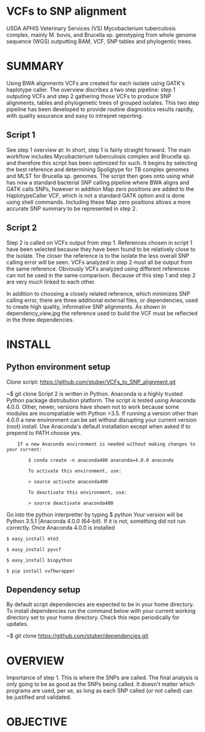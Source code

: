 VCFs to SNP alignment
=====================

USDA APHIS Veterinary Services (VS) Mycobacterium tuberculosis complex, mainly M. bovis, and Brucella sp. genotyping from whole genome sequence (WGS) outputting BAM, VCF, SNP tables and phylogentic trees. 

SUMMARY
========

Using BWA alignments VCFs are created for each isolate using GATK's haplotype caller.  The overview discribes a two step pipeline: step 1 outputing VCFs and step 2 gathering those VCFs to produce SNP alignments, tables and phylogenetic trees of grouped isolates.  This two step pipeline has been developed to provide routine diagnostics results rapidly, with quality assurance and easy to intrepret reporting.

## Script 1
See step 1 overview at:
In short, step 1 is fairly straight forward.  The main workflow includes Mycobacterium tuberculosis complex and Brucella sp. and therefore this script has been optimized for such.  It begins by selecting the best reference and determining Spoligtype for TB complex genomes and MLST for Brucella sp. genomes.  The script then goes onto using what has now a standard bacterial SNP calling pipeline where BWA aligns and GATK calls SNPs, however in addition Map zero positions are added to the HaplotypeCaller VCF, which is not a standard GATK option and is  done using shell commands.  Including these Map zero positions allows a more accurate SNP summary to be represented in step 2.

## Script 2
Step 2 is called on VCFs output from step 1.  References chosen in script 1 have been selected because they have been found to be relatively close to the isolate.  The closer the reference is to the isolate the less overall SNP calling error will be seen.  VCFs analyzed in step 2 must all be output from the same reference.  Obviously VCFs analyzed using different references can not be used in the same comparison.  Because of this step 1 and step 2 are very much linked to each other.

In addition to choosing a closely related reference, which minimizes SNP calling error, there are three additional external files, or dependencies, used to create high quality, informative SNP alignments.  As shown in dependency_view.jpg the reference used to build the VCF must be reflected in the three dependencies.

INSTALL
=======

## Python environment setup

Clone script: https://github.com/stuber/VCFs_to_SNP_alignment.git

~$ git clone 
Script 2 is written in Python.  Anaconda is a highly trusted Python package distrubution platform.  The script is tested using Anaconda 4.0.0.  Other, newer, versions have shown not to work because some modules are incompatiable with Python >3.5.  If running a version other than 4.0.0 a new environment can be set without disrupting your current version (root) install.  Use Anaconda's default installation except when asked if to prepend to PATH choose yes.

        If a new Anaconda environment is needed without making changes to your current:
        
            $ conda create -n anaconda400 anaconda=4.0.0 anaconda
            
            To activate this environment, use:
            
            > source activate anaconda400
            
            To deactivate this environment, use:
            
            > source deactivate anaconda400
            

Go into the python interpretter by typing $ python
Your version will be Python 3.5.1 |Anaconda 4.0.0 (64-bit).  If it is not, something did not run correctly.
Once Anaconda 4.0.0 is installed

    $ easy_install ete3 
    
    $ easy_install pyvcf 
    
    $ easy_install biopython
    
    $ pip install xvfbwrapper
    

## Dependency setup
By default script dependencies are expected to be in your home directory.  To install dependencies run the command below with your current working directory set to your home directory.  Check this repo periodically for updates.

~$ git clone https://github.com/stuber/dependencies.git

OVERVIEW
========

Importance of step 1.  This is where the SNPs are called.  The final analysis is only going to be as good as the SNPs being called.  It doesn't matter which programs are used, per se, as long as each SNP called (or not called) can be justified and validated.

OBJECTIVE
==========


